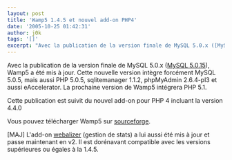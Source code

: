 ```yaml
---
layout: post
title: 'Wamp5 1.4.5 et nouvel add-on PHP4'
date: '2005-10-25 01:42:31'
author: j0k
tags: '[]'
excerpt: "Avec la publication de la version finale de MySQL 5.0.x ([MySQL 5.0.15](http://www.j0k3r.net/news-mysql-5-0-15-pret-pour-de-la-production-773.html)), Wamp5 a été mis à jour.     \nCette nouvelle version intègre forcément MySQL 5.0.5, mais aussi PHP 5.0.5, sqlitemanager 1.1.2, phpMyAdmin 2.6.4-pl3 et aussi eAccelerator.   La prochaine version de      …"
---
```


Avec la publication de la version finale de MySQL 5.0.x ([MySQL 5.0.15](http://www.j0k3r.net/news-mysql-5-0-15-pret-pour-de-la-production-773.html)), Wamp5 a été mis à jour.
Cette nouvelle version intègre forcément MySQL 5.0.5, mais aussi PHP 5.0.5, sqlitemanager 1.1.2, phpMyAdmin 2.6.4-pl3 et aussi eAccelerator.   La prochaine version de Wamp5 intégrera PHP 5.1.

Cette publication est suivit du nouvel add-on pour PHP 4 incluant la version 4.4.0

Vous pouvez télécharger Wamp5 sur [sourceforge](http://sourceforge.net/projects/wampserver/).

[MAJ] L'add-on [webalizer](http://sourceforge.net/project/showfiles.php?group_id=116092&amp;package_id=126552&amp;release_id=365894) (gestion de stats) a lui aussi été mis à jour et passe maintenant en v2. Il est dorénavant compatible avec les versions supérieures ou égales à la 1.4.5.
